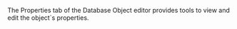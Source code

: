 The Properties tab of the Database Object editor provides tools to view and edit the object`s properties. 